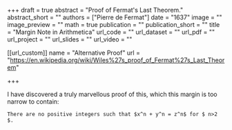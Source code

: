 +++
draft = true
abstract = "Proof of Fermat's Last Theorem."
abstract_short = ""
authors = ["Pierre de Fermat"]
date = "1637"
image = ""
image_preview = ""
math = true
publication = ""
publication_short = ""
title = "Margin Note in Arithmetica"
url_code = ""
url_dataset = ""
url_pdf = ""
url_project = ""
url_slides = ""
url_video = ""

[[url_custom]]
name = "Alternative Proof"
url = "https://en.wikipedia.org/wiki/Wiles%27s_proof_of_Fermat%27s_Last_Theorem"

+++

I have discovered a truly marvellous proof of this, which this margin
is too narrow to contain:

    There are no positive integers such that $x^n + y^n = z^n$ for $ n>2 $.

